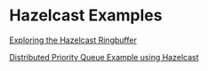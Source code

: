 # Hazelcast Examples

[Exploring the Hazelcast Ringbuffer](https://kamlesh-kumar.com/exploring-the-hazelcast-ringbuffer/)

[Distributed Priority Queue Example using Hazelcast](https://kamlesh-kumar.com/distributed-priority-queue-example-using-hazelcast)

